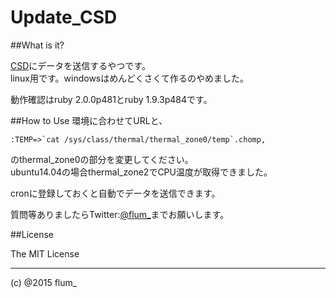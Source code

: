 Update_CSD
===========

##What is it?

[CSD](http://github.com/flum1025/csd)にデータを送信するやつです。  
linux用です。windowsはめんどくさくて作るのやめました。  

動作確認はruby 2.0.0p481とruby 1.9.3p484です。

##How to Use
環境に合わせてURLと、

```
:TEMP=>`cat /sys/class/thermal/thermal_zone0/temp`.chomp,  
```

のthermal_zone0の部分を変更してください。  
ubuntu14.04の場合thermal_zone2でCPU温度が取得できました。  

cronに登録しておくと自動でデータを送信できます。  
  

質問等ありましたらTwitter:[@flum_](https://twitter.com/flum_)までお願いします。

##License

The MIT License

-------
(c) @2015 flum_
